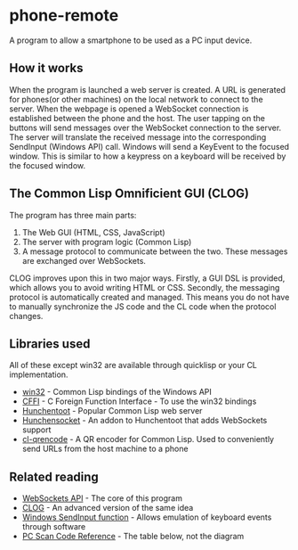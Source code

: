 # phone-remote
A program to allow a smartphone to be used as a PC input device.

## How it works
When the program is launched a web server is created. 
A URL is generated for phones(or other machines) on the local network to connect to the server. 
When the webpage is opened a WebSocket connection is established between the phone and the host.
The user tapping on the buttons will send messages over the WebSocket connection to the server.
The server will translate the received message into the corresponding SendInput (Windows API) call.
Windows will send a KeyEvent to the focused window.
This is similar to how a keypress on a keyboard will be received by the focused window.

## The Common Lisp Omnificient GUI (CLOG)
The program has three main parts:
1. The Web GUI (HTML, CSS, JavaScript)
2. The server with program logic (Common Lisp)
3. A message protocol to communicate between the two. These messages are exchanged over WebSockets.

CLOG improves upon this in two major ways.
Firstly, a GUI DSL is provided, which allows you to avoid writing HTML or CSS.
Secondly, the messaging protocol is automatically created and managed.
This means you do not have to manually synchronize the JS code and the CL code when the protocol changes.

## Libraries used
All of these except win32 are available through quicklisp or your CL implementation.
* [win32](https://github.com/Zulu-Inuoe/win32) - Common Lisp bindings of the Windows API
* [CFFI](https://cffi.common-lisp.dev/manual/html_node/) - C Foreign Function Interface - To use the win32 bindings
* [Hunchentoot](https://edicl.github.io/hunchentoot/) - Popular Common Lisp web server
* [Hunchensocket](https://github.com/joaotavora/hunchensocket) - An addon to Hunchentoot that adds WebSockets support
* [cl-qrencode](https://github.com/jnjcc/cl-qrencode) - A QR encoder for Common Lisp. Used to conveniently send URLs from the host machine to a phone

## Related reading
* [WebSockets API](https://developer.mozilla.org/en-US/docs/Web/API/WebSockets_API) - The core of this program
* [CLOG](https://github.com/rabbibotton/clog) - An advanced version of the same idea
* [Windows SendInput function](https://docs.microsoft.com/en-us/windows/win32/api/winuser/nf-winuser-sendinput) - Allows emulation of keyboard events through software
* [PC Scan Code Reference](https://web.archive.org/web/20200119164207/http://philipstorr.id.au/pcbook/book3/scancode.htm) - The table below, not the diagram
